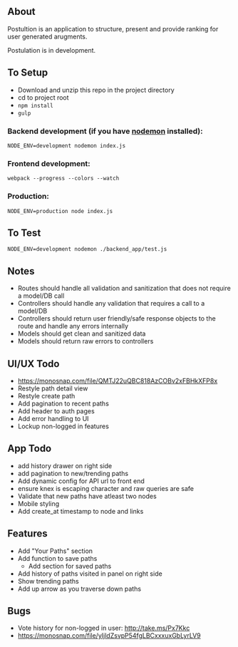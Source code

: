 ## About

Postultion is an application to structure, present and provide ranking for user generated arugments.

Postulation is in development.


## To Setup

* Download and unzip this repo in the project directory
* cd to project root
* `npm install`
* `gulp`


### Backend development (if you have [nodemon](https://github.com/remy/nodemon) installed):
```
NODE_ENV=development nodemon index.js
```

### Frontend development:
```
webpack --progress --colors --watch
```

### Production:
```
NODE_ENV=production node index.js
```

## To Test

`NODE_ENV=development nodemon ./backend_app/test.js`

## Notes

* Routes should handle all validation and sanitization that does not require a model/DB call
* Controllers should handle any validation that requires a call to a model/DB
* Controllers should return user friendly/safe response objects to the route and handle any errors internally
* Models should get clean and sanitized data
* Models should return raw errors to controllers

## UI/UX Todo

* https://monosnap.com/file/QMTJ22uQBC818AzCOBv2xFBHkXFP8x
* Restyle path detail view
* Restyle create path
* Add pagination to recent paths
* Add header to auth pages
* Add error handling to UI
* Lockup non-logged in features

## App Todo

* add history drawer on right side
* add pagination to new/trending paths
* Add dynamic config for API url to front end
* ensure knex is escaping character and raw queries are safe
* Validate that new paths have atleast two nodes
* Mobile styling
* Add create_at timestamp to node and links

## Features
* Add "Your Paths" section
* Add function to save paths
  * Add section for saved paths
* Add history of paths visited in panel on right side
* Show trending paths
* Add up arrow as you traverse down paths

## Bugs

* Vote history for non-logged in user: http://take.ms/Px7Kkc
* https://monosnap.com/file/yIjldZsvpP54fgLBCxxxuxGbLyrLV9